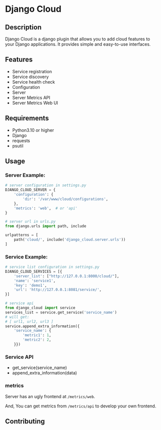 # Django Cloud

## Description
Django Cloud is a django plugin that allows you to add cloud features to your Django applications. It provides simple and easy-to-use interfaces.

## Features
- Service registration
- Service discovery
- Service health check
- Configuration
- Server
- Server Metrics API
- Server Metrics Web UI

## Requirements
- Python3.10 or higher
- Django
- requests
- psutil

## Usage

### Server Example:
```python
# server configuration in settings.py
DJANGO_CLOUD_SERVER = {
    'configuration': {
        'dir': '/var/www/cloud/configurations',
    },
    'metrics': 'web',  # or 'api'
}

# server url in urls.py
from django.urls import path, include

urlpatterns = [
    path('cloud/', include('django_cloud.server.urls'))
]
```

### Service Example:
```python
# service list configuration in settings.py
DJANGO_CLOUD_SERVICES = [{
    'server_list': ["http://127.0.0.1:8000/cloud/"],
    'name': 'service1',
    'key': 'demo1',
    'url': 'http://127.0.0.1:8081/service/',
}]

# service api
from django_cloud import service
services_list = service.get_service('service_name')
# will get:
# [ url1, url2, url3 ]
service.append_extra_information({
    'service_name': {
        'metric1': 1,
        'metric2': 2,
    }})
```

### Service API

- get_service(service_name)
- append_extra_information(data)

### metrics

Server has an ugly frontend at `/metrics/web`.

And, You can get metrics from `/metrics/api` to develop your own frontend.

## Contributing